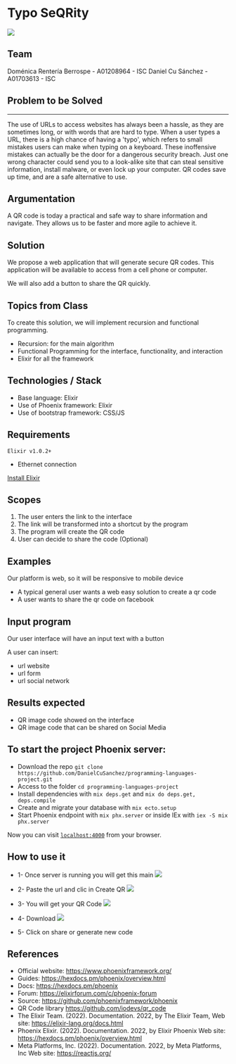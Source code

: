 

Typo SeQRity
===

![](https://i.imgur.com/gGB7kPF.png)


## Team

Doménica Rentería Berrospe - A01208964  - ISC
Daniel Cu Sánchez - A01703613 - ISC


## Problem to be Solved
------------------------

The use of URLs to access websites has always been a hassle, as they are sometimes long, or with words that are hard to type. When a user types a URL, there is a high chance of having a 'typo', which refers to small mistakes users can make when typing on a keyboard. These inoffensive mistakes can actually be the door for a dangerous security breach. Just one wrong character could send you to a look-alike site that can steal sensitive information, install malware, or even lock up your computer. QR codes save up time, and are a safe alternative to use.


## Argumentation

A QR code is today a practical and safe way to share information and navigate. They allows us to be faster and more agile to achieve it.

## Solution

We propose a web application that will generate secure QR codes. This application will be available to access from a cell phone or computer.

We will also add a button to share the QR quickly.

## Topics from Class

To create this solution, we will implement recursion and functional programming.
- Recursion: for the main algorithm
- Functional Programming for the interface, functionality, and interaction
- Elixir for all the framework

## Technologies / Stack

- Base language: Elixir
- Use of Phoenix framework: Elixir
- Use of bootstrap framework: CSS/JS

## Requirements

```Elixir v1.0.2+```

- Ethernet connection

[Install Elixir](http://elixir-lang.org/install.html)

## Scopes

1) The user enters the link to the interface
2) The link will be transformed into a shortcut by the program
3) The program will create the QR code
4) User can decide to share the code (Optional)

## Examples

Our platform is web, so it will be responsive to mobile device

- A typical general user wants a web easy solution to create a qr code
- A user wants to share the qr code on facebook 

## Input program

Our user interface will have an input text with a button

A user can insert:

- url website
- url form
- url social network

## Results expected

- QR image code showed on the interface
- QR image code that can be shared on Social Media

## To start the project Phoenix server:
  * Download the repo ```git clone https://github.com/DanielCuSanchez/programming-languages-project.git```
  * Access to the folder ```cd programming-languages-project```
  * Install dependencies with `mix deps.get` and `mix do deps.get, deps.compile`
  * Create and migrate your database with `mix ecto.setup`
  * Start Phoenix endpoint with `mix phx.server` or inside IEx with `iex -S mix phx.server`

Now you can visit [`localhost:4000`](http://localhost:4000) from your browser.

## How to use it

  * 1- Once server is running you will get this main
    ![](https://i.imgur.com/NrklDOD.png)

  * 2- Paste the url and clic in Create QR
    ![](https://i.imgur.com/TCWRKtw.png)

  * 3- You will get your QR Code
    ![](https://i.imgur.com/js5CP4i.png)

  * 4- Download
    ![](https://i.imgur.com/iWXotm5.png)

  * 5- Click on share or generate new code


## References

  * Official website: https://www.phoenixframework.org/
  * Guides: https://hexdocs.pm/phoenix/overview.html
  * Docs: https://hexdocs.pm/phoenix
  * Forum: https://elixirforum.com/c/phoenix-forum
  * Source: https://github.com/phoenixframework/phoenix
  * QR Code library https://github.com/iodevs/qr_code
  * The Elixir Team. (2022). Documentation. 2022, by The Elixir Team, Web site: https://elixir-lang.org/docs.html
  * Phoenix Elixir. (2022). Documentation. 2022, by Elixir Phoenix Web site: https://hexdocs.pm/phoenix/overview.html
  * Meta Platforms, Inc. (2022). Documentation. 2022, by Meta Platforms, Inc Web site: https://reactjs.org/

